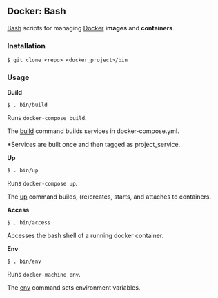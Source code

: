 ## Docker: Bash

[Bash](https://www.gnu.org/software/bash/) scripts for managing [Docker](https://www.docker.com/) **images** and **containers**.

### Installation

    $ git clone <repo> <docker_project>/bin

### Usage

**Build**

    $ . bin/build

Runs `docker-compose build`.

The [build](https://docs.docker.com/compose/reference/build/) command builds services in docker-compose.yml.

*Services are built once and then tagged as project_service.

**Up**

    $ . bin/up

Runs `docker-compose up`.

The [up](https://docs.docker.com/compose/reference/up/) command builds, (re)creates, starts, and attaches to containers.

**Access**

    $ . bin/access

Accesses the bash shell of a running docker container.

**Env**

    $ . bin/env

Runs `docker-machine env`.

The [env](https://docs.docker.com/machine/reference/env/) command sets environment variables.
